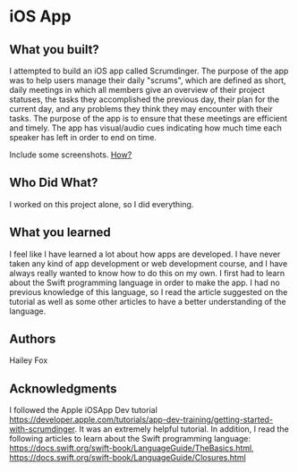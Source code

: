 # iOS App 


## What you built? 

I attempted to build an iOS app called Scrumdinger. The purpose of the app was to help users manage their daily "scrums", which are defined as short, daily meetings in which all members give an overview of their project statuses, the tasks they accomplished the previous day, their plan for the current day, and any problems they think they may encounter with their tasks. The purpose of the app is to ensure that these meetings are efficient and timely. The app has visual/audio cues indicating how much time each speaker has left in order to end on time. 

Include some screenshots.
[How?](https://help.github.com/articles/about-readmes/#relative-links-and-image-paths-in-readme-files)

## Who Did What?

I worked on this project alone, so I did everything. 

## What you learned

I feel like I have learned a lot about how apps are developed. I have never taken any kind of app development or web development course, and I have always really wanted to know how to do this on my own. I first had to learn about the Swift programming language in order to make the app. I had no previous knowledge of this language, so I read the article suggested on the tutorial as well as some other articles to have a better understanding of the language. 

## Authors

Hailey Fox 

## Acknowledgments

I followed the Apple iOSApp Dev tutorial https://developer.apple.com/tutorials/app-dev-training/getting-started-with-scrumdinger. It was an extremely helpful tutorial. In addition, I read the following articles to learn about the Swift programming language: https://docs.swift.org/swift-book/LanguageGuide/TheBasics.html, https://docs.swift.org/swift-book/LanguageGuide/Closures.html
